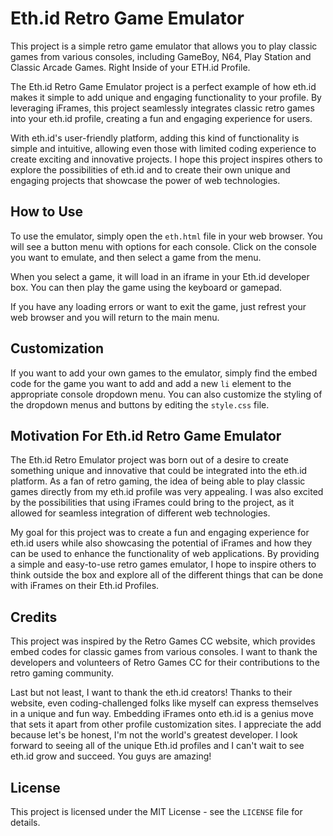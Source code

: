 # Eth.id Retro Game Emulator

This project is a simple retro game emulator that allows you to play classic games from various consoles, including GameBoy, N64, Play Station and Classic Arcade Games. Right Inside of your ETH.id Profile.

The Eth.id Retro Game Emulator project is a perfect example of how eth.id makes it simple to add unique and engaging functionality to your profile. By leveraging iFrames, this project seamlessly integrates classic retro games into your eth.id profile, creating a fun and engaging experience for users.

With eth.id's user-friendly platform, adding this kind of functionality is simple and intuitive, allowing even those with limited coding experience to create exciting and innovative projects. I hope this project inspires others to explore the possibilities of eth.id and to create their own unique and engaging projects that showcase the power of web technologies.

## How to Use

To use the emulator, simply open the `eth.html` file in your web browser. You will see a button menu with options for each console. Click on the console you want to emulate, and then select a game from the menu.

When you select a game, it will load in an iframe in your Eth.id developer box. You can then play the game using the keyboard or gamepad.

If you have any loading errors or want to exit the game, just refrest your web browser and you will return to the main menu.

## Customization

If you want to add your own games to the emulator, simply find the embed code for the game you want to add and add a new `li` element to the appropriate console dropdown menu. You can also customize the styling of the dropdown menus and buttons by editing the `style.css` file.

## Motivation For Eth.id Retro Game Emulator

The Eth.id Retro Emulator project was born out of a desire to create something unique and innovative that could be integrated into the eth.id platform. As a fan of retro gaming, the idea of being able to play classic games directly from my eth.id profile was very appealing. I was also excited by the possibilities that using iFrames could bring to the project, as it allowed for seamless integration of different web technologies.

My goal for this project was to create a fun and engaging experience for eth.id users while also showcasing the potential of iFrames and how they can be used to enhance the functionality of web applications. By providing a simple and easy-to-use retro games emulator, I hope to inspire others to think outside the box and explore all of the different things that can be done with iFrames on their Eth.id Profiles.

## Credits

This project was inspired by the Retro Games CC website, which provides embed codes for classic games from various consoles. I want to thank the developers and volunteers of Retro Games CC for their contributions to the retro gaming community.

Last but not least, I want to thank the eth.id creators! Thanks to their website, even coding-challenged folks like myself can express themselves in a unique and fun way. Embedding iFrames onto eth.id is a genius move that sets it apart from other profile customization sites. I appreciate the add because let's be honest, I'm not the world's greatest developer. I look forward to seeing all of the unique Eth.id profiles and I can't wait to see eth.id grow and succeed. You guys are amazing!

## License

This project is licensed under the MIT License - see the `LICENSE` file for details.
